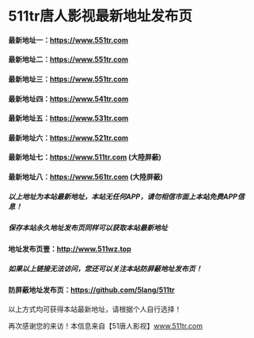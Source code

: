 # 511tr唐人影视最新地址发布页
#### 最新地址一：https://www.551tr.com
#### 最新地址二：https://www.551tr.com
#### 最新地址三：https://www.551tr.com
#### 最新地址四：https://www.541tr.com
#### 最新地址五：https://www.531tr.com
#### 最新地址六：https://www.521tr.com
#### 最新地址七：https://www.511tr.com (大陸屏蔽)
#### 最新地址八：https://www.561tr.com (大陸屏蔽)
##### 以上地址为本站最新地址，本站无任何APP，请勿相信市面上本站免费APP信息！
##### 保存本站永久地址发布页同样可以获取本站最新地址
#### 地址发布页壹：http://www.511wz.top

##### 如果以上链接无法访问，您还可以关注本站防屏蔽地址发布页！
#### 防屏蔽地址发布页：https://github.com/5lang/511tr

以上方式均可获得本站最新地址，请根据个人自行选择！

再次感谢您的来访！本信息来自【51唐人影视】www.511tr.com

